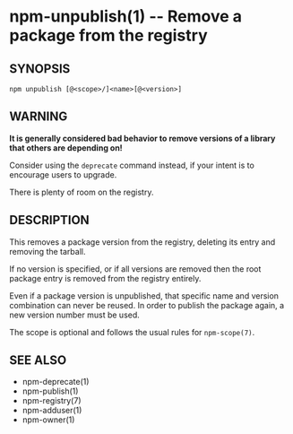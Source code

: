 npm-unpublish(1) -- Remove a package from the registry
======================================================

## SYNOPSIS

    npm unpublish [@<scope>/]<name>[@<version>]

## WARNING

**It is generally considered bad behavior to remove versions of a library
that others are depending on!**

Consider using the `deprecate` command
instead, if your intent is to encourage users to upgrade.

There is plenty of room on the registry.

## DESCRIPTION

This removes a package version from the registry, deleting its
entry and removing the tarball.

If no version is specified, or if all versions are removed then
the root package entry is removed from the registry entirely.

Even if a package version is unpublished, that specific name and
version combination can never be reused.  In order to publish the
package again, a new version number must be used.

The scope is optional and follows the usual rules for `npm-scope(7)`.

## SEE ALSO

* npm-deprecate(1)
* npm-publish(1)
* npm-registry(7)
* npm-adduser(1)
* npm-owner(1)
